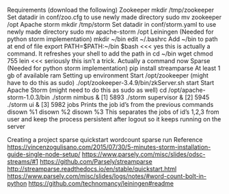 Requirements (download the following)
Zookeeper
mkdir /tmp/zookeeper
Set datadir in conf/zoo.cfg to use newly made directory
sudo mv zookeeper /opt
Apache storm
mkdir /tmp/storm
Set datadir in conf/storm.yaml to use newly made directory
sudo mv apache-storm /opt
Leiningen (Needed for python storm implementation)
mkdir ~/bin
edit ~/.bashrc
Add ~/bin to path at end of file
export PATH=$PATH:~/bin
$bash <<< yes this is actually a command. It refreshes your shell to add the path in
cd ~/bin
wget <link for leininigen>
chmod 755 <file>
lein <<< seriously this isn’t a trick. Actually a command now
Sparse (Needed for python storm implementation)
pip install streamparse
At least 1 gb of available ram
Setting up environment
Start /opt/zookeeper (might have to do this as sudo)
./opt/zookeeper-3.4.9/bin/zkServer.sh start
Start Apache Storm (might need to do this as sudo as well)
cd /opt/apache-storm-1.0.3/bin
./storm nimbus &
[1] 5893
./storm supervisor &
[2] 5945
./storm ui &
[3] 5982
jobs 
Prints the job id’s from the previous commands
disown %1
disown %2
disown %3
This separates the jobs of id’s 1,2,3 from user and keep the process persistent after logout so it keeps running on the server

Creating a project
sparse quickstart wordcount
sparse run
Reference
https://vincenzogulisano.com/2015/07/30/5-minutes-storm-installation-guide-single-node-setup/
https://www.parsely.com/misc/slides/odsc-streams/#1
https://github.com/Parsely/streamparse
http://streamparse.readthedocs.io/en/stable/quickstart.html
https://www.parsely.com/misc/slides/logs/notes/#word-count-bolt-in-python
https://github.com/technomancy/leiningen#readme
